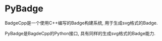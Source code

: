 # PyBadge

BadgeCpp是一个使用C++编写的Badge构建系统, 用于生成svg格式的Badge.  

PyBadge是BagdeCpp的Python接口, 具有同样的生成svg格式的Badge能力.  
